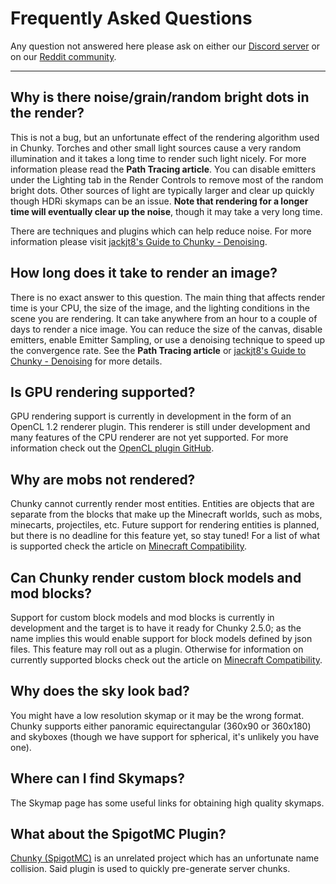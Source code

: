 # Frequently Asked Questions

Any question not answered here please ask on either our [Discord server](https://discord.gg/VqcHpsF) or on our [Reddit community](https://www.reddit.com/r/chunky/).

---

## Why is there noise/grain/random bright dots in the render?

This is not a bug, but an unfortunate effect of the rendering algorithm used in Chunky. Torches and other small light sources cause a very random illumination and it takes a long time to render such light nicely. For more information please read the **Path Tracing article**. You can disable emitters under the Lighting tab in the Render Controls to remove most of the random bright dots. Other sources of light are typically larger and clear up quickly though HDRi skymaps can be an issue. **Note that rendering for a longer time will eventually clear up the noise**, though it may take a very long time.
  
There are techniques and plugins which can help reduce noise. For more information please visit [jackjt8's Guide to Chunky - Denoising](https://jackjt8.github.io/ChunkyGuide/docs/advanced_techniques/denoising.html).


## How long does it take to render an image?

There is no exact answer to this question. The main thing that affects render time is your CPU, the size of the image, and the lighting conditions in the scene you are rendering. It can take anywhere from an hour to a couple of days to render a nice image. You can reduce the size of the canvas, disable emitters, enable Emitter Sampling, or use a denoising technique to speed up the convergence rate. See the **Path Tracing article** or [jackjt8's Guide to Chunky - Denoising](https://jackjt8.github.io/ChunkyGuide/docs/advanced_techniques/denoising.html) for more details.


## Is GPU rendering supported?

GPU rendering support is currently in development in the form of an OpenCL 1.2 renderer plugin. This renderer is still under development and many features of the CPU renderer are not yet supported. For more information check out the [OpenCL plugin GitHub](https://github.com/ThatRedox/ChunkyClPlugin).


## Why are mobs not rendered?

Chunky cannot currently render most entities. Entities are objects that are separate from the blocks that make up the Minecraft worlds, such as mobs, minecarts, projectiles, etc. Future support for rendering entities is planned, but there is no deadline for this feature yet, so stay tuned! For a list of what is supported check the article on [Minecraft Compatibility](minecraft_compatibility.md).


## Can Chunky render custom block models and mod blocks?

Support for custom block models and mod blocks is currently in development and the target is to have it ready for Chunky 2.5.0; as the name implies this would enable support for block models defined by json files. This feature may roll out as a plugin. Otherwise for information on currently supported blocks check out the article on [Minecraft Compatibility](minecraft_compatibility.md).


## Why does the sky look bad?

You might have a low resolution skymap or it may be the wrong format. Chunky supports either panoramic equirectangular (360x90 or 360x180) and skyboxes (though we have support for spherical, it's unlikely you have one).


## Where can I find Skymaps?

The Skymap page has some useful links for obtaining high quality skymaps.


## What about the SpigotMC Plugin?

[Chunky (SpigotMC)](https://www.spigotmc.org/resources/chunky.81534/) is an unrelated project which has an unfortunate name collision. Said plugin is used to quickly pre-generate server chunks.

